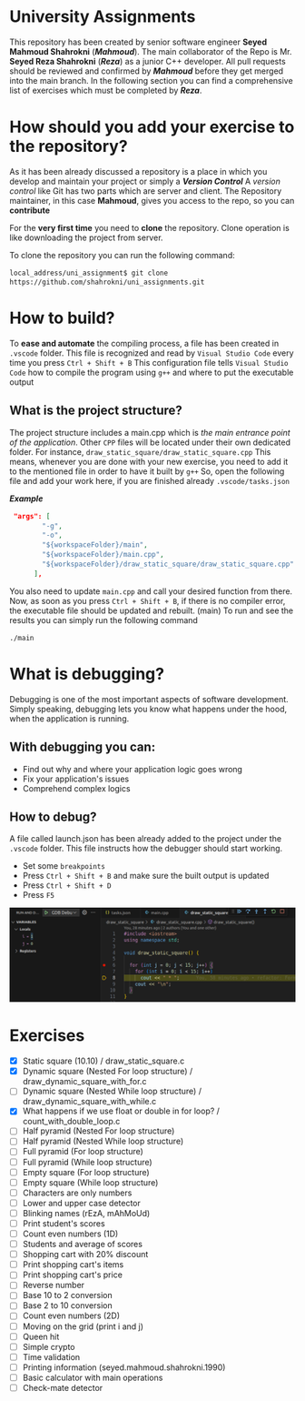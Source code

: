 # University Assignments

This repository has been created by senior software engineer **Seyed Mahmoud Shahrokni** (**_Mahmoud_**).
The main collaborator of the Repo is Mr. **Seyed Reza Shahrokni** (**_Reza_**) as a junior C++ developer.
All pull requests should be reviewed and confirmed by **_Mahmoud_** before they get merged into the main branch.
In the following section you can find a comprehensive list of exercises which must be completed by **_Reza_**.

# How should you add your exercise to the repository?

As it has been already discussed a repository is a place in which you develop and maintain your project or simply a **_Version Control_**
A _version control_ like Git has two parts which are server and client. The Repository maintainer, in this case **Mahmoud**, gives you access to the repo, so you can **contribute**

For the **very first time** you need to **clone** the repository. Clone operation is like downloading the project from server.

To clone the repository you can run the following command:

```
local_address/uni_assignment$ git clone https://github.com/shahrokni/uni_assignments.git
```

# How to build?

To **ease and automate** the compiling process, a file has been created in `.vscode` folder.
This file is recognized and read by `Visual Studio Code` every time you press `Ctrl + Shift + B`
This configuration file tells `Visual Studio Code` how to compile the program using `g++` and where to put the executable output

## What is the project structure?

The project structure includes a main.cpp which is _the main entrance point of the application_. Other `CPP` files will be located under their own dedicated folder. For instance, `draw_static_square/draw_static_square.cpp`
This means, whenever you are done with your new exercise, you need to add it to the mentioned file in order to have it built by `g++`
So, open the following file and add your work here, if you are finished already `.vscode/tasks.json`

**_Example_**

```json
 "args": [
        "-g",
        "-o",
        "${workspaceFolder}/main",
        "${workspaceFolder}/main.cpp",
        "${workspaceFolder}/draw_static_square/draw_static_square.cpp"
      ],
```

You also need to update `main.cpp` and call your desired function from there.
Now, as soon as you press `Ctrl + Shift + B`, if there is no compiler error, the executable file should be updated and rebuilt. (main)
To run and see the results you can simply run the following command

```
./main
```

# What is debugging?

Debugging is one of the most important aspects of software development. Simply speaking, debugging lets you know what happens under the hood, when the application is running.

## With debugging you can:

- Find out why and where your application logic goes wrong
- Fix your application's issues
- Comprehend complex logics

## How to debug?

A file called launch.json has been already added to the project under the `.vscode` folder. This file instructs how the debugger should start working.

- Set some `breakpoints`
- Press `Ctrl + Shift + B` and make sure the built output is updated
- Press `Ctrl + Shift + D`
- Press `F5`

![Debugger example](public/debug-example.png)

# Exercises

- [x] Static square (10.10) / draw_static_square.c
- [x] Dynamic square (Nested For loop structure) / draw_dynamic_square_with_for.c
- [ ] Dynamic square (Nested While loop structure) / draw_dynamic_square_with_while.c
- [x] What happens if we use float or double in for loop? / count_with_double_loop.c
- [ ] Half pyramid (Nested For loop structure)
- [ ] Half pyramid (Nested While loop structure)
- [ ] Full pyramid (For loop structure)
- [ ] Full pyramid (While loop structure)
- [ ] Empty square (For loop structure)
- [ ] Empty square (While loop structure)
- [ ] Characters are only numbers
- [ ] Lower and upper case detector
- [ ] Blinking names (rEzA, mAhMoUd)
- [ ] Print student's scores
- [ ] Count even numbers (1D)
- [ ] Students and average of scores
- [ ] Shopping cart with 20% discount
- [ ] Print shopping cart's items
- [ ] Print shopping cart's price
- [ ] Reverse number
- [ ] Base 10 to 2 conversion
- [ ] Base 2 to 10 conversion
- [ ] Count even numbers (2D)
- [ ] Moving on the grid (print i and j)
- [ ] Queen hit
- [ ] Simple crypto
- [ ] Time validation
- [ ] Printing information (seyed.mahmoud.shahrokni.1990)
- [ ] Basic calculator with main operations
- [ ] Check-mate detector
